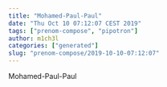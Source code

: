 ```yaml
---
title: "Mohamed-Paul-Paul"
date: "Thu Oct 10 07:12:07 CEST 2019"
tags: ["prenom-compose", "pipotron"]
author: m1ch3l
categories: ["generated"]
slug: "prenom-compose/2019-10-10-07:12:07"
---
```


Mohamed-Paul-Paul
